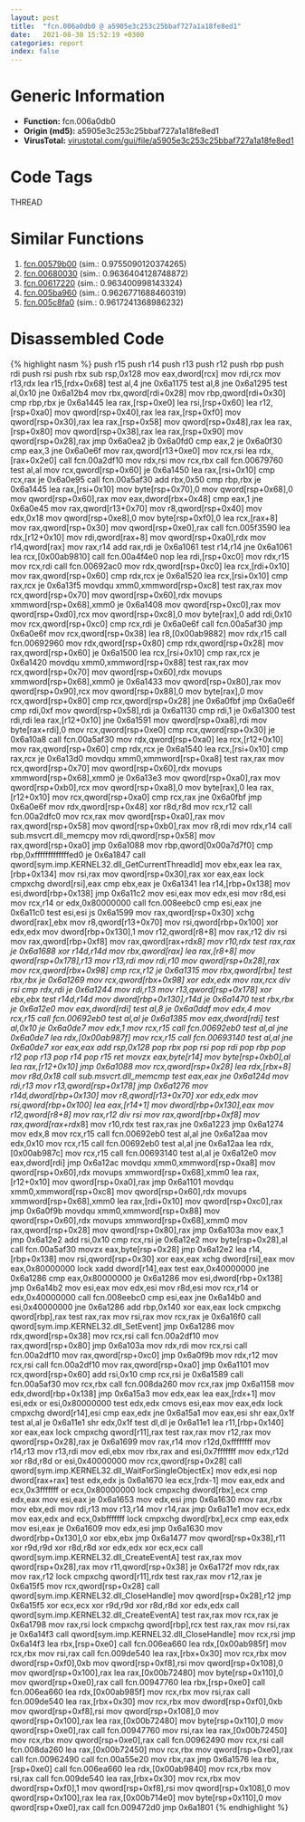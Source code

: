 ```yaml
---
layout: post
title:  "fcn.006a0db0 @ a5905e3c253c25bbaf727a1a18fe8ed1"
date:   2021-08-30 15:52:19 +0300
categories: report
index: false
---
```


# Generic Information
- **Function:** fcn.006a0db0
- **Origin (md5):** a5905e3c253c25bbaf727a1a18fe8ed1
- **VirusTotal:** [virustotal.com/gui/file/a5905e3c253c25bbaf727a1a18fe8ed1][virustotal_ref]

# Code Tags
<span class="tag" id="THREAD">THREAD</span>


# Similar Functions

1. [fcn.00579b00][similar_1_ref] (sim.: 0.9755090120374265)
2. [fcn.00680030][similar_2_ref] (sim.: 0.9636404128748872)
3. [fcn.00617220][similar_3_ref] (sim.: 0.963400998143324)
4. [fcn.005ba960][similar_4_ref] (sim.: 0.9626771688460319)
5. [fcn.005c8fa0][similar_5_ref] (sim.: 0.9617241368986232)


# Disassembled Code

{% highlight nasm %}
push r15
push r14
push r13
push r12
push rbp
push rdi
push rsi
push rbx
sub rsp,0x128
mov eax,dword[rcx]
mov rdi,rcx
mov r13,rdx
lea r15,[rdx+0x68]
test al,4
jne 0x6a1175
test al,8
jne 0x6a1295
test al,0x10
jne 0x6a12b4
mov rbx,qword[rdi+0x28]
mov rbp,qword[rdi+0x30]
cmp rbp,rbx
je 0x6a1445
lea rax,[rsp+0xe0]
lea rsi,[rsp+0x60]
lea r12,[rsp+0xa0]
mov qword[rsp+0x40],rax
lea rax,[rsp+0xf0]
mov qword[rsp+0x30],rax
lea rax,[rsp+0x58]
mov qword[rsp+0x48],rax
lea rax,[rsp+0x80]
mov qword[rsp+0x38],rax
lea rax,[rsp+0x90]
mov qword[rsp+0x28],rax
jmp 0x6a0ea2
jb 0x6a0fd0
cmp eax,2
je 0x6a0f30
cmp eax,3
jne 0x6a0e6f
mov rax,qword[r13+0xe0]
mov rcx,rsi
lea rdx,[rax+0x2e0]
call fcn.00a2df10
mov rdx,rsi
mov rcx,rbx
call fcn.00679760
test al,al
mov rcx,qword[rsp+0x60]
je 0x6a1450
lea rax,[rsi+0x10]
cmp rcx,rax
je 0x6a0e95
call fcn.00a5af30
add rbx,0x50
cmp rbp,rbx
je 0x6a1445
lea rax,[rsi+0x10]
mov byte[rsp+0x70],0
mov qword[rsp+0x68],0
mov qword[rsp+0x60],rax
mov eax,dword[rbx+0x48]
cmp eax,1
jne 0x6a0e45
mov rax,qword[r13+0x70]
mov r8,qword[rsp+0x40]
mov edx,0x18
mov qword[rsp+0xe8],0
mov byte[rsp+0xf0],0
lea rcx,[rax+8]
mov rax,qword[rsp+0x30]
mov qword[rsp+0xe0],rax
call fcn.005f3590
lea rdx,[r12+0x10]
mov rdi,qword[rax+8]
mov qword[rsp+0xa0],rdx
mov r14,qword[rax]
mov rax,r14
add rax,rdi
je 0x6a1061
test r14,r14
jne 0x6a1061
lea rcx,[0x00ab9810]
call fcn.00a4f4e0
nop
lea rdi,[rsp+0xc0]
mov rdx,r15
mov rcx,rdi
call fcn.00692ac0
mov rdx,qword[rsp+0xc0]
lea rcx,[rdi+0x10]
mov rax,qword[rsp+0x60]
cmp rdx,rcx
je 0x6a1520
lea rcx,[rsi+0x10]
cmp rax,rcx
je 0x6a13f5
movdqu xmm0,xmmword[rsp+0xc8]
test rax,rax
mov rcx,qword[rsp+0x70]
mov qword[rsp+0x60],rdx
movups xmmword[rsp+0x68],xmm0
je 0x6a1408
mov qword[rsp+0xc0],rax
mov qword[rsp+0xd0],rcx
mov qword[rsp+0xc8],0
mov byte[rax],0
add rdi,0x10
mov rcx,qword[rsp+0xc0]
cmp rcx,rdi
je 0x6a0e6f
call fcn.00a5af30
jmp 0x6a0e6f
mov rcx,qword[rsp+0x38]
lea r8,[0x00ab9882]
mov rdx,r15
call fcn.00692960
mov rdx,qword[rsp+0x80]
cmp rdx,qword[rsp+0x28]
mov rax,qword[rsp+0x60]
je 0x6a1500
lea rcx,[rsi+0x10]
cmp rax,rcx
je 0x6a1420
movdqu xmm0,xmmword[rsp+0x88]
test rax,rax
mov rcx,qword[rsp+0x70]
mov qword[rsp+0x60],rdx
movups xmmword[rsp+0x68],xmm0
je 0x6a1433
mov qword[rsp+0x80],rax
mov qword[rsp+0x90],rcx
mov qword[rsp+0x88],0
mov byte[rax],0
mov rcx,qword[rsp+0x80]
cmp rcx,qword[rsp+0x28]
jne 0x6a0fbf
jmp 0x6a0e6f
cmp rdi,0xf
mov qword[rsp+0x58],rdi
ja 0x6a1130
cmp rdi,1
je 0x6a1300
test rdi,rdi
lea rax,[r12+0x10]
jne 0x6a1591
mov qword[rsp+0xa8],rdi
mov byte[rax+rdi],0
mov rcx,qword[rsp+0xe0]
cmp rcx,qword[rsp+0x30]
je 0x6a10a8
call fcn.00a5af30
mov rdx,qword[rsp+0xa0]
lea rcx,[r12+0x10]
mov rax,qword[rsp+0x60]
cmp rdx,rcx
je 0x6a1540
lea rcx,[rsi+0x10]
cmp rax,rcx
je 0x6a13d0
movdqu xmm0,xmmword[rsp+0xa8]
test rax,rax
mov rcx,qword[rsp+0x70]
mov qword[rsp+0x60],rdx
movups xmmword[rsp+0x68],xmm0
je 0x6a13e3
mov qword[rsp+0xa0],rax
mov qword[rsp+0xb0],rcx
mov qword[rsp+0xa8],0
mov byte[rax],0
lea rax,[r12+0x10]
mov rcx,qword[rsp+0xa0]
cmp rcx,rax
jne 0x6a0fbf
jmp 0x6a0e6f
mov rdx,qword[rsp+0x48]
xor r8d,r8d
mov rcx,r12
call fcn.00a2dfc0
mov rcx,rax
mov qword[rsp+0xa0],rax
mov rax,qword[rsp+0x58]
mov qword[rsp+0xb0],rax
mov r8,rdi
mov rdx,r14
call sub.msvcrt.dll_memcpy
mov rdi,qword[rsp+0x58]
mov rax,qword[rsp+0xa0]
jmp 0x6a1088
mov rbp,qword[0x00a7d7f0]
cmp rbp,0xfffffffffffffed0
je 0x6a1847
call qword[sym.imp.KERNEL32.dll_GetCurrentThreadId]
mov ebx,eax
lea rax,[rbp+0x134]
mov rsi,rax
mov qword[rsp+0x30],rax
xor eax,eax
lock cmpxchg dword[rsi],eax
cmp ebx,eax
je 0x6a1341
lea r14,[rbp+0x138]
mov esi,dword[rbp+0x138]
jmp 0x6a11c2
mov esi,eax
mov edx,esi
mov r8d,esi
mov rcx,r14
or edx,0x80000000
call fcn.008eebc0
cmp esi,eax
jne 0x6a11c0
test esi,esi
js 0x6a1599
mov rax,qword[rsp+0x30]
xchg dword[rax],ebx
mov r8,qword[r13+0x70]
mov rsi,qword[rbp+0x100]
xor edx,edx
mov dword[rbp+0x130],1
mov r12,qword[r8+8]
mov rax,r12
div rsi
mov rax,qword[rbp+0xf8]
mov rax,qword[rax+rdx*8]
mov r10,rdx
test rax,rax
je 0x6a1688
xor r14d,r14d
mov rbx,qword[rax]
lea rax,[r8+8]
mov qword[rsp+0x178],r13
mov r13,rdi
mov rdi,r10
mov qword[rsp+0x28],rax
mov rcx,qword[rbx+0x98]
cmp rcx,r12
je 0x6a1315
mov rbx,qword[rbx]
test rbx,rbx
je 0x6a1269
mov rcx,qword[rbx+0x98]
xor edx,edx
mov rax,rcx
div rsi
cmp rdx,rdi
je 0x6a1244
mov rdi,r13
mov r13,qword[rsp+0x178]
xor ebx,ebx
test r14d,r14d
mov dword[rbp+0x130],r14d
je 0x6a1470
test rbx,rbx
je 0x6a12e0
mov eax,dword[rdi]
test al,8
je 0x6a0ddf
mov edx,4
mov rcx,r15
call fcn.00692eb0
test al,al
je 0x6a1385
mov eax,dword[rdi]
test al,0x10
je 0x6a0de7
mov edx,1
mov rcx,r15
call fcn.00692eb0
test al,al
jne 0x6a0de7
lea rdx,[0x00ab987f]
mov rcx,r15
call fcn.00693140
test al,al
jne 0x6a0de7
xor eax,eax
add rsp,0x128
pop rbx
pop rsi
pop rdi
pop rbp
pop r12
pop r13
pop r14
pop r15
ret
movzx eax,byte[r14]
mov byte[rsp+0xb0],al
lea rax,[r12+0x10]
jmp 0x6a1088
mov rcx,qword[rsp+0x28]
lea rdx,[rbx+8]
mov r8d,0x18
call sub.msvcrt.dll_memcmp
test eax,eax
jne 0x6a124d
mov rdi,r13
mov r13,qword[rsp+0x178]
jmp 0x6a1276
mov r14d,dword[rbp+0x130]
mov r8,qword[r13+0x70]
xor edx,edx
mov rsi,qword[rbp+0x100]
lea eax,[r14+1]
mov dword[rbp+0x130],eax
mov r12,qword[r8+8]
mov rax,r12
div rsi
mov rax,qword[rbp+0xf8]
mov rax,qword[rax+rdx*8]
mov r10,rdx
test rax,rax
jne 0x6a1223
jmp 0x6a1274
mov edx,8
mov rcx,r15
call fcn.00692eb0
test al,al
jne 0x6a12aa
mov edx,0x10
mov rcx,r15
call fcn.00692eb0
test al,al
jne 0x6a12aa
lea rdx,[0x00ab987c]
mov rcx,r15
call fcn.00693140
test al,al
je 0x6a12e0
mov eax,dword[rdi]
jmp 0x6a12ac
movdqu xmm0,xmmword[rsp+0xa8]
mov qword[rsp+0x60],rdx
movups xmmword[rsp+0x68],xmm0
lea rax,[r12+0x10]
mov qword[rsp+0xa0],rax
jmp 0x6a1101
movdqu xmm0,xmmword[rsp+0xc8]
mov qword[rsp+0x60],rdx
movups xmmword[rsp+0x68],xmm0
lea rax,[rdi+0x10]
mov qword[rsp+0xc0],rax
jmp 0x6a0f9b
movdqu xmm0,xmmword[rsp+0x88]
mov qword[rsp+0x60],rdx
movups xmmword[rsp+0x68],xmm0
mov rax,qword[rsp+0x28]
mov qword[rsp+0x80],rax
jmp 0x6a103a
mov eax,1
jmp 0x6a12e2
add rsi,0x10
cmp rcx,rsi
je 0x6a12e2
mov byte[rsp+0x28],al
call fcn.00a5af30
movzx eax,byte[rsp+0x28]
jmp 0x6a12e2
lea r14,[rbp+0x138]
mov rsi,qword[rsp+0x30]
xor eax,eax
xchg dword[rsi],eax
mov eax,0x80000000
lock xadd dword[r14],eax
test eax,0x40000000
jne 0x6a1286
cmp eax,0x80000000
je 0x6a1286
mov esi,dword[rbp+0x138]
jmp 0x6a14b2
mov esi,eax
mov edx,esi
mov r8d,esi
mov rcx,r14
or edx,0x40000000
call fcn.008eebc0
cmp esi,eax
jne 0x6a14b0
and esi,0x40000000
jne 0x6a1286
add rbp,0x140
xor eax,eax
lock cmpxchg qword[rbp],rax
test rax,rax
mov rsi,rax
mov rcx,rax
je 0x6a16f0
call qword[sym.imp.KERNEL32.dll_SetEvent]
jmp 0x6a1286
mov rdx,qword[rsp+0x38]
mov rcx,rsi
call fcn.00a2df10
mov rax,qword[rsp+0x80]
jmp 0x6a103a
mov rdx,rdi
mov rcx,rsi
call fcn.00a2df10
mov rax,qword[rsp+0xc0]
jmp 0x6a0f9b
mov rdx,r12
mov rcx,rsi
call fcn.00a2df10
mov rax,qword[rsp+0xa0]
jmp 0x6a1101
mov rcx,qword[rsp+0x60]
add rsi,0x10
cmp rcx,rsi
je 0x6a1589
call fcn.00a5af30
mov rcx,rbx
call fcn.008da260
mov rcx,rax
jmp 0x6a1158
mov edx,dword[rbp+0x138]
jmp 0x6a15a3
mov edx,eax
lea eax,[rdx+1]
mov esi,edx
or esi,0x80000000
test edx,edx
cmovs esi,eax
mov eax,edx
lock cmpxchg dword[r14],esi
cmp eax,edx
jne 0x6a15a1
mov eax,esi
shr eax,0x1f
test al,al
je 0x6a11e1
shr edx,0x1f
test dl,dl
je 0x6a11e1
lea r11,[rbp+0x140]
xor eax,eax
lock cmpxchg qword[r11],rax
test rax,rax
mov r12,rax
mov qword[rsp+0x28],rax
je 0x6a1699
mov rax,r14
mov r12d,0xffffffff
mov r14,r13
mov r13,rdi
mov edi,ebx
mov rbx,rax
and esi,0x7fffffff
mov edx,r12d
xor r8d,r8d
or esi,0x40000000
mov rcx,qword[rsp+0x28]
call qword[sym.imp.KERNEL32.dll_WaitForSingleObjectEx]
mov edx,esi
nop dword[rax+rax]
test edx,edx
js 0x6a1670
lea ecx,[rdx-1]
mov eax,edx
and ecx,0x3fffffff
or ecx,0x80000000
lock cmpxchg dword[rbx],ecx
cmp edx,eax
mov esi,eax
je 0x6a1653
mov edx,esi
jmp 0x6a1630
mov rax,rbx
mov ebx,edi
mov rdi,r13
mov r13,r14
mov r14,rax
jmp 0x6a11e1
mov ecx,edx
mov eax,edx
and ecx,0xbfffffff
lock cmpxchg dword[rbx],ecx
cmp eax,edx
mov esi,eax
je 0x6a1609
mov edx,esi
jmp 0x6a1630
mov dword[rbp+0x130],0
xor ebx,ebx
jmp 0x6a1477
mov qword[rsp+0x38],r11
xor r9d,r9d
xor r8d,r8d
xor edx,edx
xor ecx,ecx
call qword[sym.imp.KERNEL32.dll_CreateEventA]
test rax,rax
mov qword[rsp+0x28],rax
mov r11,qword[rsp+0x38]
je 0x6a172f
mov rdx,rax
mov rax,r12
lock cmpxchg qword[r11],rdx
test rax,rax
mov r12,rax
je 0x6a15f5
mov rcx,qword[rsp+0x28]
call qword[sym.imp.KERNEL32.dll_CloseHandle]
mov qword[rsp+0x28],r12
jmp 0x6a15f5
xor ecx,ecx
xor r9d,r9d
xor r8d,r8d
xor edx,edx
call qword[sym.imp.KERNEL32.dll_CreateEventA]
test rax,rax
mov rcx,rax
je 0x6a1798
mov rax,rsi
lock cmpxchg qword[rbp],rcx
test rax,rax
mov rsi,rax
je 0x6a14f3
call qword[sym.imp.KERNEL32.dll_CloseHandle]
mov rcx,rsi
jmp 0x6a14f3
lea rbx,[rsp+0xe0]
call fcn.006ea660
lea rdx,[0x00ab985f]
mov rcx,rbx
mov rsi,rax
call fcn.009de540
lea rax,[rbx+0x30]
mov rcx,rbx
mov dword[rsp+0xf0],0xb
mov qword[rsp+0xf8],rsi
mov qword[rsp+0x108],0
mov qword[rsp+0x100],rax
lea rax,[0x00b72480]
mov byte[rsp+0x110],0
mov qword[rsp+0xe0],rax
call fcn.00947760
lea rbx,[rsp+0xe0]
call fcn.006ea660
lea rdx,[0x00ab985f]
mov rcx,rbx
mov rsi,rax
call fcn.009de540
lea rax,[rbx+0x30]
mov rcx,rbx
mov dword[rsp+0xf0],0xb
mov qword[rsp+0xf8],rsi
mov qword[rsp+0x108],0
mov qword[rsp+0x100],rax
lea rax,[0x00b72480]
mov byte[rsp+0x110],0
mov qword[rsp+0xe0],rax
call fcn.00947760
mov rsi,rax
lea rax,[0x00b72450]
mov rcx,rbx
mov qword[rsp+0xe0],rax
call fcn.00962490
mov rcx,rsi
call fcn.008da260
lea rax,[0x00b72450]
mov rcx,rbx
mov qword[rsp+0xe0],rax
call fcn.00962490
call fcn.00a55e20
mov rbx,rax
jmp 0x6a1576
lea rbx,[rsp+0xe0]
call fcn.006ea660
lea rdx,[0x00ab9840]
mov rcx,rbx
mov rsi,rax
call fcn.009de540
lea rax,[rbx+0x30]
mov rcx,rbx
mov dword[rsp+0xf0],1
mov qword[rsp+0xf8],rsi
mov qword[rsp+0x108],0
mov qword[rsp+0x100],rax
lea rax,[0x00b714e0]
mov byte[rsp+0x110],0
mov qword[rsp+0xe0],rax
call fcn.009472d0
jmp 0x6a1801
{% endhighlight %}


[similar_1_ref]: /report/fcn.00579b00@a5905e3c253c25bbaf727a1a18fe8ed1
[similar_2_ref]: /report/fcn.00680030@a5905e3c253c25bbaf727a1a18fe8ed1
[similar_3_ref]: /report/fcn.00617220@a5905e3c253c25bbaf727a1a18fe8ed1
[similar_4_ref]: /report/fcn.005ba960@a5905e3c253c25bbaf727a1a18fe8ed1
[similar_5_ref]: /report/fcn.005c8fa0@a5905e3c253c25bbaf727a1a18fe8ed1
[virustotal_ref]: https://www.virustotal.com/gui/file/a5905e3c253c25bbaf727a1a18fe8ed1